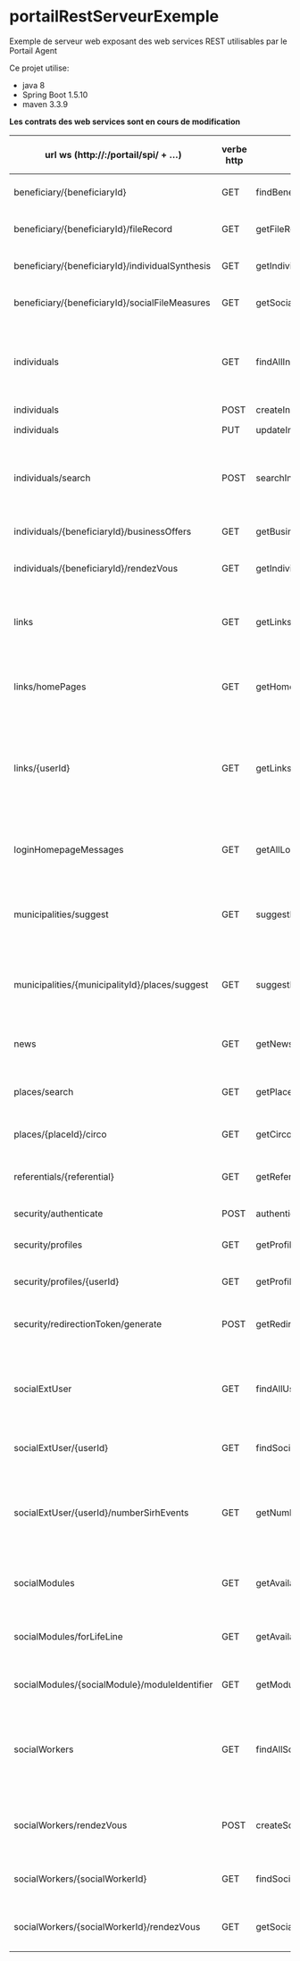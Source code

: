 # portailRestServeurExemple

Exemple de serveur web exposant des web services REST utilisables par le Portail Agent


Ce projet utilise:
* java 8
* Spring Boot 1.5.10
* maven 3.3.9
 
**Les contrats des web services sont en cours de modification**

url ws (http://<host>:<port>/portail/spi/ + …) | verbe http | nom méthode | thème | état | à implémenter par le CD64 | description
-----|-----|-----|-----|-----|-----|-----|
beneficiary/{beneficiaryId} | GET | findBeneficiary | données |  |  | Récupérer un individu à partir de son id
beneficiary/{beneficiaryId}/fileRecord | GET | getFileRecord | données |  |  | Retourner le dossier d’un individu
beneficiary/{beneficiaryId}/individualSynthesis | GET | getIndividualSynthesis | données |  |  | Récupérer la synthèse d'un individu
beneficiary/{beneficiaryId}/socialFileMeasures | GET | getSocialFileMeasures | données |  |  | Récupérer les aides liées à un individu
individuals | GET | findAllIndividuals | reprise données | fait |  | Récupérer tous les individus. Cette méthode est utilisée dans le cadre de la reprise de données
individuals | POST | createIndividuals | données |  | non | Créer un individu
individuals | PUT | updateIndividual | modification données |  | ? | Modifier un individu
individuals/search | POST | searchIndividuals | recherche | fait |  | Rechercher des individus sur critères simples (pas de recherche avancée)
individuals/{beneficiaryId}/businessOffers | GET | getBusinessOffers | données |  | ? | Rechercher les offres de service pour un individu
individuals/{beneficiaryId}/rendezVous | GET | getIndividualRendezVous | données | fait |  | Récupérer tous les rendez-vous d'individu
links | GET | getLinks | débranchement |  | non | Récupérer les liens de débranchement vers les écrans de l'application externe
links/homePages | GET | getHomePages | débranchement |  | non | Récupérer les liens vers les pages d'accueil des modules sociaux
links/{userId} | GET | getLinks | débranchement |  | non | Retourner un lien de débranchement vers un écran d'une application externe indépendant d'un module social
loginHomepageMessages | GET | getAllLoginHomepageMessages | données | fait |  | Rechercher les message à afficher sur la page d'authentification
municipalities/suggest | GET | suggestMunicipalities | données |  | ? | Récupérer des valeurs à suggérer à l'utilisateur pour la complétion des municipalités
municipalities/{municipalityId}/places/suggest | GET | suggestPlaces | données |  | ? | Retourner pour une commune une liste de lieux correspondant à une portion de nom donnée
news | GET | getNews | données |  |  | Récupérer les news relatives à un travailleur social
places/search | GET | getPlacesByType | données |  | ? | Retourner un ensemble de lieux en fonction d'un type donné
places/{placeId}/circo | GET | getCirco | données |  | ? | Retourner la circonscription liée à un lieu
referentials/{referential} | GET | getReferential | données |  | ? | Récupérer les données d'un référentiel (nomenclature)
security/authenticate | POST | authenticate | sécurité | fait |  | Authentifier un utilisateur
security/profiles | GET | getProfiles | reprise données | fait |  | Retourner tous les profils utilisateurs
security/profiles/{userId} | GET | getProfiles | sécurité | fait |  | Retourner les profils d'un utilisateur
security/redirectionToken/generate | POST | getRedirectionToken | débranchement |  |  | Obtenir un token de sécurité pour les redirections (débranchement)
socialExtUser | GET | findAllUser | reprise données | fait |  | Récupérer tous les utilisateurs. Cette méthode est utilisée dans le cadre de la reprise de données
socialExtUser/{userId} | GET | findSocialExtUser | données |  |  | Récupérer un utilisateur à partir de son id
socialExtUser/{userId}/numberSirhEvents | GET | getNumberSirhEvents | données |  | non | Retourner, pour l'utilisateur spécifié, le nombre d'évènements en attente de traitement issus du SIRH
socialModules | GET | getAvailableSocialModules | données | fait |  | Retourner les modules métiers disponibles sur l'application
socialModules/forLifeLine | GET | getAvailableSocialModulesForLifeLine | données | fait |  | Récupérer les modules sociaux disponibles pour affichage dans une ligne de vie
socialModules/{socialModule}/moduleIdentifier | GET | getModuleIdentifier | données |  |  | Récupérer la référence du dossier
socialWorkers | GET | findAllSocialWorkers | reprise données | fait |  | Récupérer tous les travailleurs sociaux. Cette méthode est utilisée dans le cadre de la reprise de données
socialWorkers/rendezVous | POST | createSocialWorkerRendezVous | création données |  | ? | Créer un rendez-vous pour un intervenant social
socialWorkers/{socialWorkerId} | GET | findSocialWorker | données | fait |  | Récupérer un intervenant social à partir de son id
socialWorkers/{socialWorkerId}/rendezVous | GET | getSocialWorkerRendezVous | données | fait |  | Rechercher dans les rendez-vous des travailleurs sociaux
